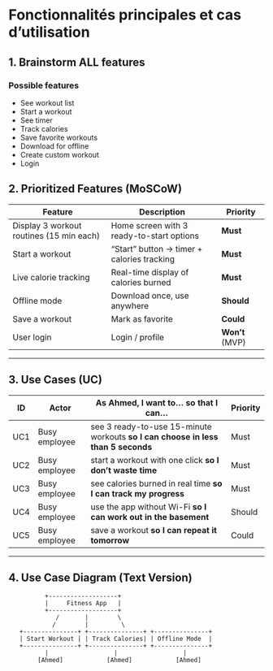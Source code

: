 # Fonctionnalités principales et cas d’utilisation


## 1. Brainstorm ALL features

### Possible features

- See workout list
- Start a workout
- See timer
- Track calories
- Save favorite workouts
- Download for offline
- Create custom workout
- Login


## 2. Prioritized Features (MoSCoW)

| Feature | Description | Priority |
|----------|--------------|-----------|
| Display 3 workout routines (15 min each) | Home screen with 3 ready-to-start options | **Must** |
| Start a workout | “Start” button → timer + calories tracking | **Must** |
| Live calorie tracking | Real-time display of calories burned | **Must** |
| Offline mode | Download once, use anywhere | **Should** |
| Save a workout | Mark as favorite | **Could** |
| User login | Login / profile | **Won’t** (MVP) |

---

## 3. Use Cases (UC)

| ID | Actor | As **Ahmed**, I want to… so that I can… | Priority |
|----|--------|------------------------------------------|-----------|
| UC1 | Busy employee | see 3 ready-to-use 15-minute workouts **so I can choose in less than 5 seconds** | Must |
| UC2 | Busy employee | start a workout with one click **so I don’t waste time** | Must |
| UC3 | Busy employee | see calories burned in real time **so I can track my progress** | Must |
| UC4 | Busy employee | use the app without Wi-Fi **so I can work out in the basement** | Should |
| UC5 | Busy employee | save a workout **so I can repeat it tomorrow** | Could |

---

## 4. Use Case Diagram (Text Version)
```
          +-------------------+
          |     Fitness App   |
          +-------------------+
             /       |        \
            /        |         \
   +---------------+ +---------------+ +---------------+
   | Start Workout | | Track Calories| | Offline Mode  |
   +---------------+ +---------------+ +---------------+
          |                  |                  |
        [Ahmed]            [Ahmed]            [Ahmed]

```